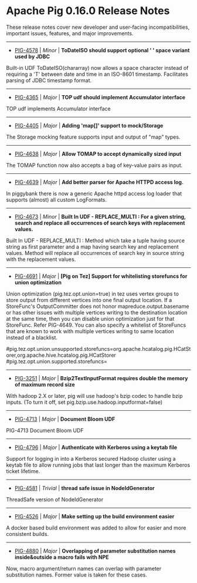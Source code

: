 
<!---
# Licensed to the Apache Software Foundation (ASF) under one
# or more contributor license agreements.  See the NOTICE file
# distributed with this work for additional information
# regarding copyright ownership.  The ASF licenses this file
# to you under the Apache License, Version 2.0 (the
# "License"); you may not use this file except in compliance
# with the License.  You may obtain a copy of the License at
#
#     http://www.apache.org/licenses/LICENSE-2.0
#
# Unless required by applicable law or agreed to in writing, software
# distributed under the License is distributed on an "AS IS" BASIS,
# WITHOUT WARRANTIES OR CONDITIONS OF ANY KIND, either express or implied.
# See the License for the specific language governing permissions and
# limitations under the License.
-->
# Apache Pig  0.16.0 Release Notes

These release notes cover new developer and user-facing incompatibilities, important issues, features, and major improvements.


---

* [PIG-4578](https://issues.apache.org/jira/browse/PIG-4578) | *Minor* | **ToDateISO should support optional ' ' space variant used by JDBC**

Built-in UDF ToDateISO(chararray) now allows a space character instead of requiring a 'T' between date and time in an ISO-8601 timestamp. Facilitates parsing of JDBC timestamp format.


---

* [PIG-4365](https://issues.apache.org/jira/browse/PIG-4365) | *Major* | **TOP udf should implement Accumulator interface**

TOP udf implements Accumulator interface


---

* [PIG-4405](https://issues.apache.org/jira/browse/PIG-4405) | *Major* | **Adding 'map[]' support to mock/Storage**

The Storage mocking feature supports input and output of "map" types.


---

* [PIG-4638](https://issues.apache.org/jira/browse/PIG-4638) | *Major* | **Allow TOMAP to accept dynamically sized input**

The TOMAP function now also accepts a bag of key-value pairs as input.


---

* [PIG-4639](https://issues.apache.org/jira/browse/PIG-4639) | *Major* | **Add better parser for Apache HTTPD access log.**

In piggybank there is now a generic Apache httpd access log loader that supports (almost) all custom LogFormats.


---

* [PIG-4673](https://issues.apache.org/jira/browse/PIG-4673) | *Minor* | **Built In UDF - REPLACE\_MULTI : For a given string, search and replace all occurrences of search keys with replacement values.**

Built In UDF - REPLACE\_MULTI : Method which take a tuple having source string as first parameter and a map having search key and replacement values. Method will replace all occurrences of search key in source string with the replacement values.


---

* [PIG-4691](https://issues.apache.org/jira/browse/PIG-4691) | *Major* | **[Pig on Tez] Support for whitelisting storefuncs for union optimization**

Union optimization (pig.tez.opt.union=true) in tez uses vertex groups to store output from different vertices into one final output location. If a StoreFunc's OutputCommitter does not honor mapreduce.output.basename or has other issues with multiple vertices writing to the destination location at the same time, then you can disable union optimization just for that StoreFunc. Refer PIG-4649. You can also specify a whitelist of StoreFuncs that are known to work with multiple vertices writing to same location instead of a blacklist.

#pig.tez.opt.union.unsupported.storefuncs=org.apache.hcatalog.pig.HCatStorer,org.apache.hive.hcatalog.pig.HCatStorer
#pig.tez.opt.union.supported.storefuncs=


---

* [PIG-3251](https://issues.apache.org/jira/browse/PIG-3251) | *Major* | **Bzip2TextInputFormat requires double the memory of maximum record size**

With hadoop 2.X or later, pig will use hadoop's bzip codec to handle bzip inputs.  (To turn it off, set pig.bzip.use.hadoop.inputformat=false)


---

* [PIG-4713](https://issues.apache.org/jira/browse/PIG-4713) | *Major* | **Document Bloom UDF**

PIG-4713 Document Bloom UDF


---

* [PIG-4796](https://issues.apache.org/jira/browse/PIG-4796) | *Major* | **Authenticate with Kerberos using a keytab file**

Support for logging in into a Kerberos secured Hadoop cluster using a keytab file to allow running jobs that last longer than the maximum Kerberos ticket lifetime.


---

* [PIG-4581](https://issues.apache.org/jira/browse/PIG-4581) | *Trivial* | **thread safe issue in NodeIdGenerator**

ThreadSafe version of NodeIdGenerator


---

* [PIG-4526](https://issues.apache.org/jira/browse/PIG-4526) | *Major* | **Make setting up the build environment easier**

A docker based build environment was added to allow for easier and more consistent builds.


---

* [PIG-4880](https://issues.apache.org/jira/browse/PIG-4880) | *Major* | **Overlapping of parameter substitution names inside&outside a macro fails with NPE**

Now, macro argument/return names can overlap with parameter substitution names.  Former value is taken for these cases.



